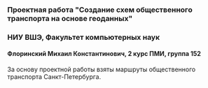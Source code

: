 ### Проектная работа "Cоздание схем общественного транспорта на основе геоданных"
### НИУ ВШЭ, Факультет компьютерных наук
#### Флоринский Михаил Константинович, 2 курс ПМИ, группа 152

За основу проектной работы взяты маршруты общественного транспорта Санкт-Петербурга.
